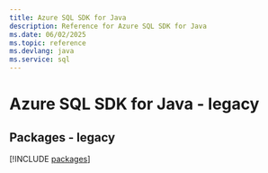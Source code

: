 ```yaml
---
title: Azure SQL SDK for Java
description: Reference for Azure SQL SDK for Java
ms.date: 06/02/2025
ms.topic: reference
ms.devlang: java
ms.service: sql
---
```

# Azure SQL SDK for Java - legacy
## Packages - legacy
[!INCLUDE [packages](sql-index.md)]